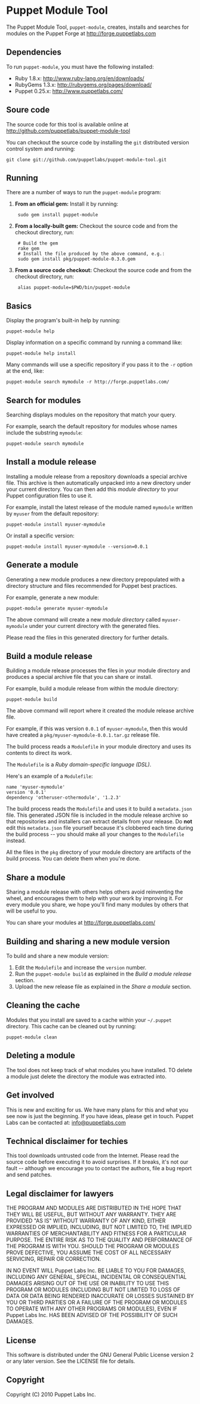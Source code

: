 Puppet Module Tool
==================

The Puppet Module Tool, `puppet-module`, creates, installs and searches for
modules on the Puppet Forge at http://forge.puppetlabs.com

Dependencies
------------

To run `puppet-module`, you must have the following installed:

* Ruby 1.8.x: http://www.ruby-lang.org/en/downloads/
* RubyGems 1.3.x: http://rubygems.org/pages/download/
* Puppet 0.25.x: http://www.puppetlabs.com/

Soure code
----------

The source code for this tool is available online at
http://github.com/puppetlabs/puppet-module-tool

You can checkout the source code by installing the `git` distributed version
control system and running:

    git clone git://github.com/puppetlabs/puppet-module-tool.git

Running
-------

There are a number of ways to run the `puppet-module` program:

1. **From an official gem:** Install it by running:

        sudo gem install puppet-module

2. **From a locally-built gem:** Checkout the source code and from the checkout directory, run:

        # Build the gem
        rake gem
        # Install the file produced by the above command, e.g.:
        sudo gem install pkg/puppet-module-0.3.0.gem

3. **From a source code checkout:** Checkout the source code and from the checkout directory, run:

        alias puppet-module=$PWD/bin/puppet-module

Basics
------

Display the program's built-in help by running:

    puppet-module help

Display information on a specific command by running a command like:

    puppet-module help install

Many commands will use a specific repository if you pass it to the `-r`
option at the end, like:

    puppet-module search mymodule -r http://forge.puppetlabs.com/

Search for modules
------------------

Searching displays modules on the repository that match your query.

For example, search the default repository for modules whose names
include the substring `mymodule`:

    puppet-module search mymodule

Install a module release
------------------------

Installing a module release from a repository downloads a special
archive file. This archive is then automatically unpacked into a new
directory under your current directory. You can then add this *module
directory* to your Puppet configuration files to use it.

For example, install the latest release of the module named `mymodule`
written by `myuser` from the default repository:

    puppet-module install myuser-mymodule

Or install a specific version:

    puppet-module install myuser-mymodule --version=0.0.1

Generate a module
-----------------

Generating a new module produces a new directory prepopulated with a
directory structure and files recommended for Puppet best practices.

For example, generate a new module:

    puppet-module generate myuser-mymodule

The above command will create a new *module directory* called
`myuser-mymodule` under your current directory with the generated files.

Please read the files in this generated directory for further details.

Build a module release
----------------------

Building a module release processes the files in your module directory
and produces a special archive file that you can share or install.

For example, build a module release from within the module directory:

    puppet-module build

The above command will report where it created the module release
archive file.

For example, if this was version `0.0.1` of `myuser-mymodule`, then this
would have created a `pkg/myuser-mymodule-0.0.1.tar.gz` release file.

The build process reads a `Modulefile` in your module directory and uses
its contents to direct its work.

The `Modulefile` is a *Ruby domain-specific language (DSL)*.

Here's an example of a `Modulefile`:

    name 'myuser-mymodule'
    version '0.0.1'
    dependency 'otheruser-othermodule', '1.2.3'

The build process reads the `Modulefile` and uses it to build a
`metadata.json` file. This generated JSON file is included in the module
release archive so that repositories and installers can extract details
from your release. Do **not** edit this `metadata.json` file yourself
because it's clobbered each time during the build process -- you should
make all your changes to the `Modulefile` instead.

All the files in the `pkg` directory of your module directory are
artifacts of the build process. You can delete them when you're done.

Share a module
--------------

Sharing a module release with others helps others avoid reinventing the
wheel, and encourages them to help with your work by improving it. For
every module you share, we hope you'll find many modules by others that
will be useful to you.

You can share your modules at http://forge.puppetlabs.com/

Building and sharing a new module version
-----------------------------------------

To build and share a new module version:

1. Edit the `Modulefile` and increase the `version` number.
2. Run the `puppet-module build` as explained in the *Build a module release* section.
3. Upload the new release file as explained in the *Share a module* section.

Cleaning the cache
------------------

Modules that you install are saved to a cache within your `~/.puppet`
directory. This cache can be cleaned out by running:

    puppet-module clean

Deleting a module
-----------------

The tool does not keep track of what modules you have installed. TO delete a
module just delete the directory the module was extracted into.

Get involved
------------

This is new and exciting for us. We have many plans for this and what
you see now is just the beginning. If you have ideas, please get in
touch. Puppet Labs can be contacted at: info@puppetlabs.com

Technical disclaimer for techies
--------------------------------

This tool downloads untrusted code from the Internet. Please read the
source code before executing it to avoid surprises. If it breaks, it's
not our fault -- although we encourage you to contact the authors,
file a bug report and send patches.

Legal disclaimer for lawyers
----------------------------

THE PROGRAM AND MODULES ARE DISTRIBUTED IN THE HOPE THAT THEY WILL BE
USEFUL, BUT WITHOUT ANY WARRANTY. THEY ARE PROVIDED "AS IS" WITHOUT
WARRANTY OF ANY KIND, EITHER EXPRESSED OR IMPLIED, INCLUDING, BUT NOT
LIMITED TO, THE IMPLIED WARRANTIES OF MERCHANTABILITY AND FITNESS FOR A
PARTICULAR PURPOSE. THE ENTIRE RISK AS TO THE QUALITY AND PERFORMANCE OF
THE PROGRAM IS WITH YOU. SHOULD THE PROGRAM OR MODULES PROVE DEFECTIVE,
YOU ASSUME THE COST OF ALL NECESSARY SERVICING, REPAIR OR CORRECTION.

IN NO EVENT WILL Puppet Labs Inc. BE LIABLE TO YOU FOR DAMAGES,
INCLUDING ANY GENERAL, SPECIAL, INCIDENTAL OR CONSEQUENTIAL DAMAGES
ARISING OUT OF THE USE OR INABILITY TO USE THIS PROGRAM OR MODULES
(INCLUDING BUT NOT LIMITED TO LOSS OF DATA OR DATA BEING RENDERED
INACCURATE OR LOSSES SUSTAINED BY YOU OR THIRD PARTIES OR A FAILURE OF
THE PROGRAM OR MODULES TO OPERATE WITH ANY OTHER PROGRAMS OR MODULES),
EVEN IF Puppet Labs Inc. HAS BEEN ADVISED OF THE POSSIBILITY OF SUCH
DAMAGES.

License
-------

This software is distributed under the GNU General Public License
version 2 or any later version. See the LICENSE file for details.

Copyright
---------

Copyright (C) 2010 Puppet Labs Inc.
